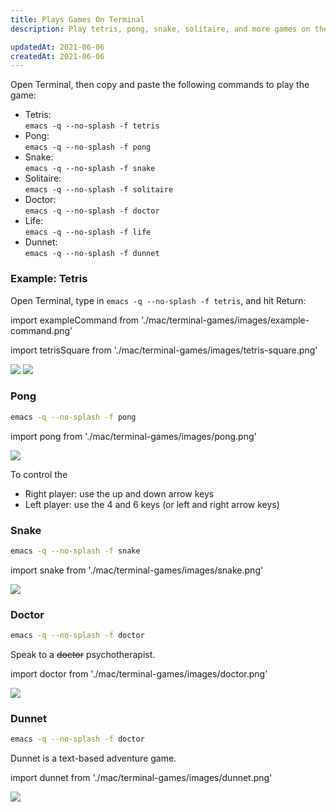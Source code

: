 ```yaml
---
title: Plays Games On Terminal
description: Play tetris, pong, snake, solitaire, and more games on the Mac Terminal with emacs

updatedAt: 2021-06-06
createdAt: 2021-06-06
---
```


Open Terminal, then copy and paste the following commands to play the game:

- Tetris: \
  `emacs -q --no-splash -f tetris`
- Pong: \
  `emacs -q --no-splash -f pong`
- Snake: \
  `emacs -q --no-splash -f snake`
- Solitaire: \
  `emacs -q --no-splash -f solitaire`
- Doctor: \
  `emacs -q --no-splash -f doctor`
- Life: \
  `emacs -q --no-splash -f life`
- Dunnet: \
  `emacs -q --no-splash -f dunnet`

### Example: Tetris

Open Terminal, type in `emacs -q --no-splash -f tetris`, and hit Return:

import exampleCommand from './mac/terminal-games/images/example-command.png'

import tetrisSquare from './mac/terminal-games/images/tetris-square.png'

<div className="flex items-center justify-between space-x-base">

<Image src={exampleCommand} width={634} height={636} />

<Image src={tetrisSquare} width={634} height={634} />

</div>

### Pong

```bash
emacs -q --no-splash -f pong
```

import pong from './mac/terminal-games/images/pong.png'

<Image src={pong} width={730} height={466} />

To control the

- Right player: use the up and down arrow keys
- Left player: use the 4 and 6 keys (or left and right arrow keys)

### Snake

```bash
emacs -q --no-splash -f snake
```



import snake from './mac/terminal-games/images/snake.png'

<Image src={snake} width={730} height={466} />

### Doctor

```bash
emacs -q --no-splash -f doctor
```

Speak to a <strike>doctor</strike> psychotherapist.

import doctor from './mac/terminal-games/images/doctor.png'

<Image src={doctor} width={730} height={466} />

### Dunnet

```bash
emacs -q --no-splash -f doctor
```

Dunnet is a text-based adventure game.

import dunnet from './mac/terminal-games/images/dunnet.png'

<Image src={dunnet} width={730} height={466} />